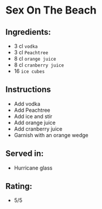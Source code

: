# Sex On The Beach

## Ingredients:
- 3 cl `vodka`
- 3 cl `Peachtree`
- 8 cl `orange juice`
- 8 cl `cranberry juice`
- 16 `ice cubes`

## Instructions
- Add vodka
- Add Peachtree
- Add ice and stir
- Add orange juice
- Add cranberry juice
- Garnish with an orange wedge

## Served in:
- Hurricane glass

## Rating:
- 5/5